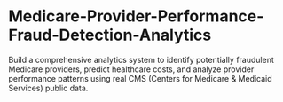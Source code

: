 # Medicare-Provider-Performance-Fraud-Detection-Analytics
Build a comprehensive analytics system to identify potentially fraudulent Medicare providers, predict healthcare costs, and analyze provider performance patterns using real CMS (Centers for Medicare &amp; Medicaid Services) public data.
